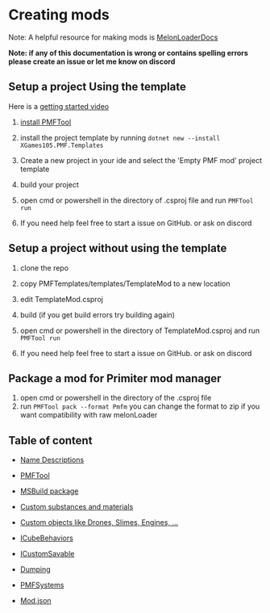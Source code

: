 # Creating mods
Note: A helpful resource for making mods is [MelonLoaderDocs](https://melonwiki.xyz/#/)

**Note: if any of this documentation is wrong or contains spelling errors please create an issue or let me know on discord**


## Setup a project Using the template
Here is a [getting started video](https://youtu.be/U6nOnpO1fb4)

1) [install PMFTool](./PMFTool/InstallPMFTool.md)

2) install the project template by running ```dotnet new --install XGames105.PMF.Templates```

3) Create a new project in your ide and select the 'Empty PMF mod' project template
4) build your project
5) open cmd or powershell in the directory of .csproj file and run ```PMFTool run```

6) If you need help feel free to start a issue on GitHub. or ask on discord

## Setup a project without using the template
1) clone the repo
2) copy PMFTemplates/templates/TemplateMod to a new location
3) edit TemplateMod.csproj
4) build (if you get build errors try building again)
5) open cmd or powershell in the directory of TemplateMod.csproj and run ```PMFTool run```

6) If you need help feel free to start a issue on GitHub. or ask on discord


## Package a mod for Primiter mod manager
1) open cmd or powershell in the directory of the .csproj file
2) run ```PMFTool pack --format Pmfm``` you can change the format to zip if you want compatibility with raw melonLoader


## Table of content

* [Name Descriptions](./NameDescriptions.md)

* [PMFTool](./PMFTool/PMFTool.md)

* [MSBuild package](./PMF.Msbuild.md)

* [Custom substances and materials](./CustomSubstancesAndMaterials.md)

* [Custom objects like Drones, Slimes, Engines, ...](./CreatingCustomObjects.md)

* [ICubeBehaviors](./ICubeBehaviors.md)

* [ICustomSavable](./ICustomSavable.md)

* [Dumping](./Dumping.md)

* [PMFSystems](./PMFSystems.md)

* [Mod.json](./Mod.json.md)
